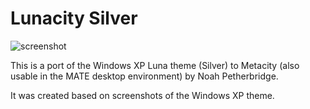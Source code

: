 # Lunacity Silver

![screenshot](https://raw.github.com/kirsle/linux-themes/master/metacity/Lunacity%20Silver/screenshot.png)

This is a port of the Windows XP Luna theme (Silver) to Metacity (also
usable in the MATE desktop environment) by Noah Petherbridge.

It was created based on screenshots of the Windows XP theme.
